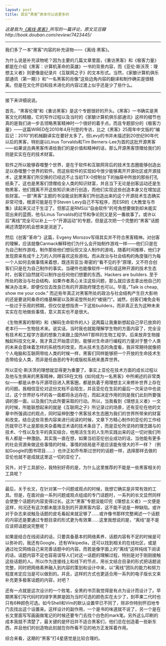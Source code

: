 ```yaml
---
layout: post
title: 其实“黑客”原本可以说更多的
---
```


*这是我为[《离线·黑客》](http://book.douban.com/subject/26299481/)所写的一篇评论，原文见豆瓣http://book.douban.com/review/7423445/*

***

我们多了一本“黑客”内容的补充读物——《离线·黑客》。

为什么说是补充读物呢？因为主要的几篇文章里面，《重访黑客》和《极客力量》都是在介绍《黑客：计算机革命的英雄》一书的背景内容，而《亚伦·斯沃茨：理想主义者》则更像是纪录片《互联网之子》的文本形式。当然，《家酿计算机俱乐部通讯（第一期）》和“一名黑客的肖像”这些边角内容的翻译和制作确实是很精美。但是在文化怀旧和技术进化的内容过渡上似乎还是少了些什么。

***

接下来详细说说。

首先，“黑客伦理”和《重访黑客》是这个专题很好的开头。《黑客》一书确实是黑客文化的精髓，它的写作过程以及当时的《家酿计算机俱乐部通讯》这样的细节也真的是我们进一步去领略黑客精神时一个很好的着手点。而且专题部分的《极客力量》——这篇WIRED在2010年4月刊登的专访，比之《黑客》25周年中文版的“编后记：2010”的机械翻译实在要好太多了。但Levy的书并未描述到20世纪90年代以后的黑客，特别是以Linus Torvalds和Tim Berners-Lee为首的这批开源黑客——如果说古典黑客传递给我们的是价值和精神的话，那么开源黑客馈赠给我们的则是实实在在的技术财富。

软件之所以能够吞噬整个世界，是在于软件和互联网背后的技术生态圈能够创造出足以吞噬整个世界的软件。而这些软件的实现如今很少能够离开开源社区或开源技术，这里黑客们所交换的已经远不止当初TX-0控制台下的抽屉中所放的那些打孔纸条了。这也是黑客们馈赠给全人类的知识财富，并且当下无论是创客运动还是生物黑客，他们既离不开这些知识来进行创造，而他们实现这些创造本身又在增加这些财富。一部“黑客”主题的书没能谈到黑客们所创造出来的这个开源技术生态确实非常可惜，根源可能是在于Steven Levy自己不写程序，而ESR的《大教堂与市集》读起来又过于生涩了。但那正是RMS以“自由软件”的号角想要做到却未能实现出来的蓝图，他与Linus Torvalds的过节和争论则又是另一番故事了。或许以后“离线”完全可以补上一个“开源运动”的专题，但是这次把一个完整的“黑客”话题阐述清楚的机会想来是消逝了。

然后《创客“革命”》这篇，Evgeny Morozov写得其实并不符合黑客精神。对创客的理解，应该就像Carmack解释他们为什么会开始制作游戏一样——他们只是在为自己制作游戏，制作那些他们想玩但又没人制作的游戏，随着时间推移，他们才发现原来有成千上万的人同样喜欢这些游戏。而从政治与社会结构的角度强行为每一个人如何去做事情来着想，既违背亚当·斯密的“看不见的手”原理，又不符合创客们只是在为自己制作的事实。当硬件也能像软件一样形成这种开源的技术生态时，创客们自然就可以制作出任何他们想要的东西。Hackers are builders. 至于所处的政治与社会结构，如果作者真心关注这些问题，那么就应该去拿出他自己的解决办法来，即便仅仅去改良已有的开源政府理念也可以。毕竟，”Talk is cheap, show me your code.” 而近些年真正对黑客所处的政治与社会结构产生巨大影响的还是要说阿桑奇的维基解密以及斯诺登所处的“棱镜门”。诚然，创客们难免会有一些过于乐观的预期，但仅仅是想指责一下这些builders，而非真正去为这种未来实实在在地做些事情，意义其实也不是很大。

《生物黑客的黎明》和《解码生命软件的人》这两篇让我重新想起自己早已放弃的老本行——生物技术来。说实话，当时我也就能理解学生物的方面内容了，完全没有技术和工程学方面的想象力来跟上国外MIT那样的生物工程学。后来放弃生物接触起科技文化来，我才真正开始意识到，能够对生命进行编程的力量对于整个人类的未来会意味着怎样的系统性的改变。而从技术生态的角度看，我非常期待就像把个人电脑和互联网带给人类的时候一样，黑客们同样能够把一个开放的生命技术生态带给全人类，而非是任由恶的专利或版权系统来愚弄世界。

所以亚伦·斯沃茨的理想就显得更为重要了。事实上亚伦在技术方面的成长过程以及他与生俱来的黑客精神，跟ESR在文档《如何成为一名黑客》中所阐述的非常类似——都是从参与开源项目进入黑客圈，都是执着于用理想主义来修补世界上存在的问题。我相信亚伦对这份文档不会陌生，并且亚伦在生前的最后一次采访中也说过，这个世界好与坏的各一面都将永远存在，而起决定作用的则是我们此刻所要强调的那一面，以及我们为此所要采取的行动。所以，当我看到《理想主义者》一文的时候，所能联想起来的就是《互联网之子》所记录过的场景，还有亚伦在他的文章中所强调过的观点，同时延伸到整个黑客技术生态圈为我们的世界所带来的财富和改变。结合这些背景内容来进行阅读的时候，文章下方精心制作的亚伦的工作经历就早已不止是那些夹杂着晦涩术语的技术条目了，而是亚伦所坚持的理念跟与的技术、个性以及生平的真实结合，他用活生生的人生所实践出来的这一切对我们所有人都是一种激励。其实我一直在想，如果当初亚伦创业成功的话，当他能有更多的社会资源来做这些事情的时候，事情的结局是不是应该能有很大的不一样？（例如Google的图书项目……）也许正如乔布斯过世时的话题一样，选择那样去做的亚伦也就不是成就这里这一切的亚伦了。

另外，对于工具部分，我特别好奇的是，为什么这里推荐的不能是一些黑客相关的工具呢？

***

最后，关于长文，在针对某一个问题或观点的时候，我想它确实是非常有效的工具。但是，在面对由一系列问题或观点组成的专门话题时，一系列的长文显然同样会使整个话题的内容变得过长。这次“黑客”专题没能印完《理想主义者》一文便是这样，何况还有这次都未能涉及到的开源黑客内容，这不能不说是一种缺陷。或许对于杂志来说触及话题的皮毛看起来就足够了……或许像书那样完整阐述一个话题的内容还是要通过专题目录的形式更为有效果……这里我想说的是，“离线”是不是应该把话题说完整呢？

如果是结合在线阅读的话，只要具备基本的网络素养，话题内容有不足的时候是可以弥补的，我还有Google，还有Wikipedia，还可以找到相关的在线社区，或是通过社交网络自己来完善话题中的内容。而若是像字面上的“离线”这样纯线下阅读的话，话题内容不足也容易误导人们对这一话题的理解过程，特别是对于刚刚接触这些话题的人。所以作为连接线上和线下的节点，用长文结合目录的形式把话题说完整，同时把网络素养融入到内容的策划和设计中来，以“离线”团队的能力和努力程度肯定应当是可以做到的。并且，这样的方式也更适合用一系列的电子版长文来补充更多极客话题的内容，对吧？

还有一点就是这次设计的一个败笔，全黑的书页我觉得是有点为设计而设计了。早期黑客们写代码时的绿字黑屏是因为当时可选的颜色实在太少了，到苹果二代时也只有6种颜色可选。如今Shell和Vim的默认设置早已不同了，除非你特别怀旧地专门去找出这个设置来。这样设计的副作用，一个是书的味道就不说了，另一个是在长文里面写写画画做笔记的时候还要专门去找个白色的mark笔。另外这么印刷的成本我就不清楚了，最关键的是怀旧并不适合黑客们，他们总在创造着一些新东西，并且他们的创造物此刻就在你所看不见的地方正发挥着作用。

综合来看，这期的“黑客”打4星感觉是比较合理的。
